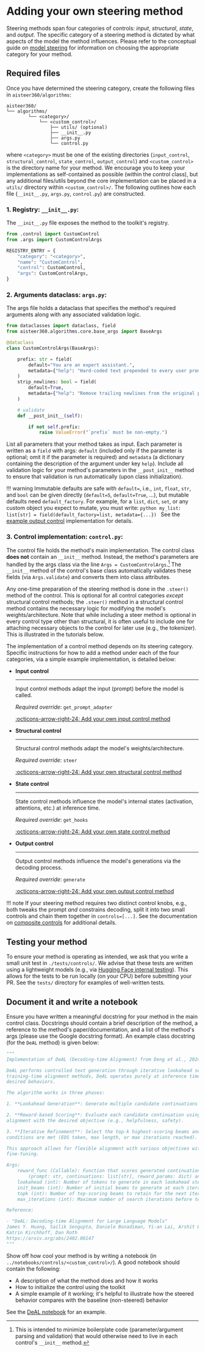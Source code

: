 # Adding your own steering method

Steering methods span four categories of controls: *input*, *structural*, *state*, and *output*. The specific category of a
steering method is dictated by what aspects of the model the method influences. Please refer to the conceptual guide on
[model steering](../concepts/steering.md) for information on choosing the appropriate category for your method.

## Required files

Once you have determined the steering category, create the following files in `aisteer360/algorithms`:

```
aisteer360/
└── algorithms/
        └── <category>/
            └── <custom_control>/
                ├── utils/ (optional)
                ├── __init__.py
                ├── args.py
                └── control.py
```

where `<category>` must be one of the existing directories (`input_control`, `structural_control`, `state_control`, `output_control`) and
`<custom_control>` is the directory name for your method. We encourage you to keep your implementations as
self-contained as possible (within the control class), but any additional files/utils beyond the core implementation
can be placed in a `utils/` directory within `<custom_control>/`. The following outlines how each file (`__init__.py`,
`args.py`, `control.py`) are constructed.



### 1. Registry: `__init__.py`:

The `__init__.py` file exposes the method to the toolkit's registry.

```python
from .control import CustomControl
from .args import CustomControlArgs

REGISTRY_ENTRY = {
    "category": "<category>",
    "name": "CustomControl",
    "control": CustomControl,
    "args": CustomControlArgs,
}
```

### 2. Arguments dataclass: `args.py`:

The args file holds a dataclass that specifies the method's required arguments along with any associated validation
logic.

```python
from dataclasses import dataclass, field
from aisteer360.algorithms.core.base_args import BaseArgs

@dataclass
class CustomControlArgs(BaseArgs):

    prefix: str = field(
        default="You are an expert assistant.",
        metadata={"help": "Hard-coded text prepended to every user prompt."},
    )
    strip_newlines: bool = field(
        default=True,
        metadata={"help": "Remove trailing newlines from the original prompt before concatenation."},
    )

    # validate
    def __post_init__(self):

        if not self.prefix:
            raise ValueError("`prefix` must be non-empty.")
```

List all parameters that your method takes as input. Each parameter is written as a `field` with args: `default`
(included only if the parameter is optional; omit it if the parameter is required) and `metadata` (a dictionary
containing the description of the argument under key `help`). Include all validation logic for your method's parameters
in the `__post_init__` method to ensure that validation is run automatically (upon class initialization).

!!! warning
    Immutable defaults are safe with `default=`, i.e., `int`, `float`, `str`, and `bool` can be given directly (`default=5`, `default=True`, ...), but mutable defaults need `default_factory`. For example, for a `list`, `dict`, `set`, or any custom object you expect to mutate, you must write:
    ```python
    my_list: list[str] = field(default_factory=list, metadata={...})
    ```
    See the [example output control](./add_method_by_category/add_new_output_control.md) implementation for details.


### 3. Control implementation: `control.py`:

The control file holds the method's main implementation. The control class **does not** contain an `__init__` method.
Instead, the method's parameters are handled by the args class via the line `Args = CustomControlArgs`.[^1] The
`__init__` method of the control's base class automatically validates these fields (via `Args.validate`) and converts
them into class attributes.

[^1]: This is intended to minimize boilerplate code (parameter/argument parsing and validation) that would otherwise need to live in each control's `__init__` method.

Any one-time preparation of the steering method is done in the `.steer()` method of the control. This is optional for all
control categories *except* structural control methods; the `.steer()` method in a structural control method contains
the necessary logic for modifying the model's weights/architecture. Note that while including a steer method is optional
in every control type other than structural, it is often useful to include one for attaching necessary objects to the
control for later use (e.g., the tokenizer). This is illustrated in the tutorials below.

The implementation of a control method depends on its steering category. Specific instructions for how to add a method
under each of the four categories, via a simple example implementation, is detailed below:

<div class="grid cards" markdown>

-   __Input control__

    ---

    Input control methods adapt the input (prompt) before the model is called.

    *Required override*: `get_prompt_adapter`

    [:octicons-arrow-right-24: Add your own input control method](./add_method_by_category/add_new_input_control.md)

-   __Structural control__

    ---

    Structural control methods adapt the model's weights/architecture.

    *Required override*: `steer`

    [:octicons-arrow-right-24: Add your own structural control method](./add_method_by_category/add_new_structural_control.md)

-   __State control__

    ---

    State control methods influence the model's internal states (activation, attentions, etc.) at inference time.

    *Required override*: `get_hooks`

    [:octicons-arrow-right-24: Add your own state control method](./add_method_by_category/add_new_state_control.md)

-   __Output control__

    ---

    Output control methods influence the model's generations via the decoding process.

    *Required override*: `generate`

    [:octicons-arrow-right-24: Add your own output control method](./add_method_by_category/add_new_output_control.md)

</div>

!!! note
    If your steering method requires two distinct control knobs, e.g., both tweaks the prompt *and* constrains
    decoding, split it into two small controls and chain them together in `controls=[...]`. See the documentation on
    [composite controls](./add_composite_control.md) for additional details.


## Testing your method

To ensure your method is operating as intended, we ask that you write a small unit test in `./tests/controls/`. We
advise that these tests are written using a lightweight models (e.g., via
[Hugging Face internal testing](https://huggingface.co/hf-internal-testing/tiny-random-LlamaForCausalLM)). This allows
for the tests to be run locally (on your CPU) before submitting your PR. See the `tests/` directory for examples of
well-written tests.


## Document it and write a notebook


Ensure you have written a meaningful docstring for your method in the main control class. Docstrings should contain a
brief description of the method, a reference to the method's paper/documentation, and a list of the method's args
(please use the Google docstring format). An example class docstring (for the `DeAL` method) is given below:

```python
"""
Implementation of DeAL (Decoding-time Alignment) from Deng et al., 2024.

DeAL performs controlled text generation through iterative lookahead search and reward-guided beam selection. Unlike
training-time alignment methods, DeAL operates purely at inference time to steer language model outputs toward
desired behaviors.

The algorithm works in three phases:

1. **Lookahead Generation**: Generate multiple candidate continuations using beam search from the current context.

2. **Reward-based Scoring**: Evaluate each candidate continuation using a provided reward function that measures
alignment with the desired objective (e.g., helpfulness, safety).

3. **Iterative Refinement**: Select the top-k highest-scoring beams and repeat the process until termination
conditions are met (EOS token, max length, or max iterations reached).

This approach allows for flexible alignment with various objectives without requiring model retraining or
fine-tuning.

Args:
    reward_func (Callable): Function that scores generated continuations. Should accept
        (prompt: str, continuations: list[str], reward_params: dict) and return list[float].
    lookahead (int): Number of tokens to generate in each lookahead step. Defaults to 4.
    init_beams (int): Number of initial beams to generate at each iteration. Defaults to 8.
    topk (int): Number of top-scoring beams to retain for the next iteration. Defaults to 4.
    max_iterations (int): Maximum number of search iterations before termination. Defaults to 10.

Reference:

- "DeAL: Decoding-time Alignment for Large Language Models"
James Y. Huang, Sailik Sengupta, Daniele Bonadiman, Yi-an Lai, Arshit Gupta, Nikolaos Pappas, Saab Mansour,
Katrin Kirchhoff, Dan Roth
https://arxiv.org/abs/2402.06147
"""
```


Show off how cool your method is by writing a notebook (in `../notebooks/controls/<custom_control>/`). A good notebook
should contain the following:

- A description of what the method does and how it works
- How to initialize the control using the toolkit
- A simple example of it working; it's helpful to illustrate how the steered behavior compares with the baseline
(non-steered) behavior

See the [DeAL notebook](`../notebooks/controls/deal.ipynb`) for an example.
